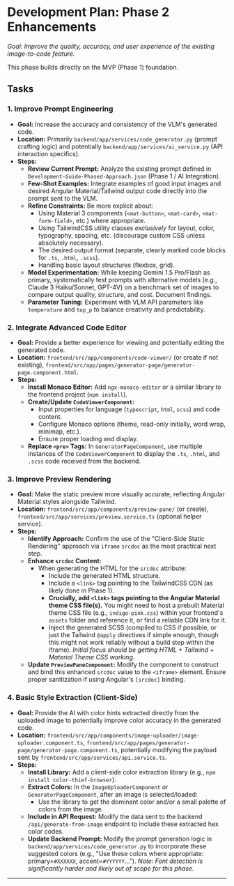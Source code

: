 # Development Plan: Phase 2 Enhancements

*Goal: Improve the quality, accuracy, and user experience of the existing image-to-code feature.*

This phase builds directly on the MVP (Phase 1) foundation.

## Tasks

### 1. Improve Prompt Engineering

*   **Goal:** Increase the accuracy and consistency of the VLM's generated code.
*   **Location:** Primarily `backend/app/services/code_generator.py` (prompt crafting logic) and potentially `backend/app/services/ai_service.py` (API interaction specifics).
*   **Steps:**
    *   **Review Current Prompt:** Analyze the existing prompt defined in `Development-Guide-Phased-Approach.json` (Phase 1 / AI Integration).
    *   **Few-Shot Examples:** Integrate examples of good input images and desired Angular Material/Tailwind output code directly into the prompt sent to the VLM.
    *   **Refine Constraints:** Be more explicit about:
        *   Using Material 3 components (`<mat-button>`, `<mat-card>`, `<mat-form-field>`, etc.) where appropriate.
        *   Using TailwindCSS utility classes *exclusively* for layout, color, typography, spacing, etc. (discourage custom CSS unless absolutely necessary).
        *   The desired output format (separate, clearly marked code blocks for `.ts`, `.html`, `.scss`).
        *   Handling basic layout structures (flexbox, grid).
    *   **Model Experimentation:** While keeping Gemini 1.5 Pro/Flash as primary, systematically test prompts with alternative models (e.g., Claude 3 Haiku/Sonnet, GPT-4V) on a benchmark set of images to compare output quality, structure, and cost. Document findings.
    *   **Parameter Tuning:** Experiment with VLM API parameters like `temperature` and `top_p` to balance creativity and predictability.

### 2. Integrate Advanced Code Editor

*   **Goal:** Provide a better experience for viewing and potentially editing the generated code.
*   **Location:** `frontend/src/app/components/code-viewer/` (or create if not existing), `frontend/src/app/pages/generator-page/generator-page.component.html`.
*   **Steps:**
    *   **Install Monaco Editor:** Add `ngx-monaco-editor` or a similar library to the frontend project (`npm install`).
    *   **Create/Update `CodeViewerComponent`:**
        *   Input properties for language (`typescript`, `html`, `scss`) and code content.
        *   Configure Monaco options (theme, read-only initially, word wrap, minimap, etc.).
        *   Ensure proper loading and display.
    *   **Replace `<pre>` Tags:** In `GeneratorPageComponent`, use multiple instances of the `CodeViewerComponent` to display the `.ts`, `.html`, and `.scss` code received from the backend.

### 3. Improve Preview Rendering

*   **Goal:** Make the static preview more visually accurate, reflecting Angular Material styles alongside Tailwind.
*   **Location:** `frontend/src/app/components/preview-pane/` (or create), `frontend/src/app/services/preview.service.ts` (optional helper service).
*   **Steps:**
    *   **Identify Approach:** Confirm the use of the "Client-Side Static Rendering" approach via `iframe` `srcdoc` as the most practical next step.
    *   **Enhance `srcdoc` Content:**
        *   When generating the HTML for the `srcdoc` attribute:
            *   Include the generated HTML structure.
            *   Include a `<link>` tag pointing to the TailwindCSS CDN (as likely done in Phase 1).
            *   **Crucially, add `<link>` tags pointing to the Angular Material theme CSS file(s).** You might need to host a prebuilt Material theme CSS file (e.g., `indigo-pink.css`) within your frontend's `assets` folder and reference it, or find a reliable CDN link for it.
            *   Inject the generated SCSS (compiled to CSS if possible, or just the Tailwind `@apply` directives if simple enough, though this might not work reliably without a build step within the iframe). *Initial focus should be getting HTML + Tailwind + Material Theme CSS working.*
    *   **Update `PreviewPaneComponent`:** Modify the component to construct and bind this enhanced `srcdoc` value to the `<iframe>` element. Ensure proper sanitization if using Angular's `[srcdoc]` binding.

### 4. Basic Style Extraction (Client-Side)

*   **Goal:** Provide the AI with color hints extracted directly from the uploaded image to potentially improve color accuracy in the generated code.
*   **Location:** `frontend/src/app/components/image-uploader/image-uploader.component.ts`, `frontend/src/app/pages/generator-page/generator-page.component.ts`, potentially modifying the payload sent by `frontend/src/app/services/api.service.ts`.
*   **Steps:**
    *   **Install Library:** Add a client-side color extraction library (e.g., `npm install color-thief-browser`).
    *   **Extract Colors:** In the `ImageUploaderComponent` or `GeneratorPageComponent`, after an image is selected/loaded:
        *   Use the library to get the dominant color and/or a small palette of colors from the image.
    *   **Include in API Request:** Modify the data sent to the backend `/api/generate-from-image` endpoint to include these extracted hex color codes.
    *   **Update Backend Prompt:** Modify the prompt generation logic in `backend/app/services/code_generator.py` to incorporate these suggested colors (e.g., "Use these colors where appropriate: primary=`#XXXXXX`, accent=`#YYYYYY`..."). *Note: Font detection is significantly harder and likely out of scope for this phase.*

---